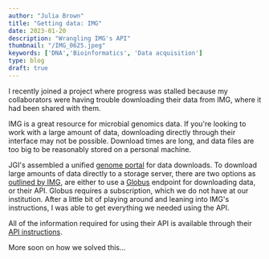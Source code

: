 ```yaml
---
author: "Julia Brown"
title: "Getting data: IMG"
date: 2023-01-20
description: "Wrangling IMG's API"
thumbnail: "/IMG_0625.jpeg"
keywords: ['DNA','Bioinformatics', 'Data acquisition']
type: blog
draft: true
---
```


I recently joined a project where progress was stalled because my collaborators were having trouble downloading their data from IMG, where it had been shared with them.

IMG is a great resource for microbial genomics data. If you're looking to work with a large amount of data, downloading directly through their interface may not be possible. Download times are long, and data files are too big to be reasonably stored on a personal machine.

JGI's assembled a unified [genome portal](https://genome.jgi.doe.gov/portal/) for data downloads. To download large amounts of data directly to a storage server, there are two options as [outlined by IMG](https://genome.jgi.doe.gov/portal/help/download.jsf), are either to use a [Globus](https://www.globus.org/) endpoint for downloading data, or  their API. Globus requires a subscription, which we do not have at our institution. After a little bit of playing around and leaning into IMG's instructions, I was able to get everything we needed using the API.

All of the information required for using their API is available through their [API instructions](https://genome.jgi.doe.gov/portal/help/download.jsf#/api).

More soon on how we solved this...
